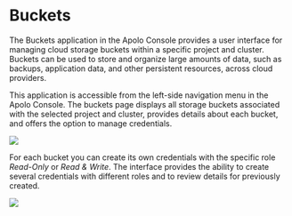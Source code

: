 # Buckets 

The Buckets application in the Apolo Console provides a user interface for managing cloud storage buckets within a specific project and cluster. Buckets can be used to store and organize large amounts of data, such as backups, application data, and other persistent resources, across cloud providers.

This application is accessible from the left-side navigation menu in the Apolo Console. The buckets page displays all storage buckets associated with the selected project and cluster, provides details about each bucket, and offers the option to manage credentials.

![](<../../../.gitbook/assets/console_screenshots/buckets.png>)

For each bucket you can create its own credentials with the specific role *Read-Only* or *Read & Write*. The interface provides the ability to create several credentials with different roles and to review details for previously created.

![](<../../../.gitbook/assets/console_screenshots/buckets_cred_det.png>)
